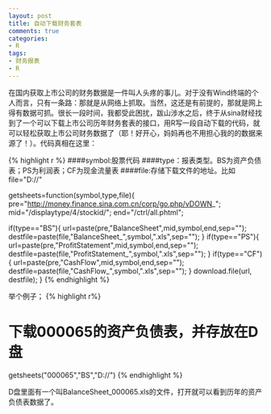 ```yaml
---
layout: post
title: 自动下载财务套表
comments: true
categories:
- R
tags:
- 财务报表
- R
---
```



在国内获取上市公司的财务数据是一件叫人头疼的事儿。对于没有Wind终端的个人而言，只有一条路：那就是从网络上抓取。当然，这还是有前提的，那就是网上得有数据可抓。很长一段时间，我都受此困扰，跋山涉水之后，终于从sina财经找到了一个可以下载上市公司历年财务套表的接口，用R写一段自动下载的代码，就可以轻松获取上市公司财务数据了（耶！好开心，妈妈再也不用担心我的的数据来源了！）。代码真相在这里：

{% highlight r %}
####symbol:股票代码
####type：报表类型。BS为资产负债表；PS为利润表；CF为现金流量表
####file:存储下载文件的地址。比如file="D://"

getsheets=function(symbol,type,file){
pre="http://money.finance.sina.com.cn/corp/go.php/vDOWN_";
mid="/displaytype/4/stockid/";
end="/ctrl/all.phtml";

if(type=="BS"){
url=paste(pre,"BalanceSheet",mid,symbol,end,sep="");
destfile=paste(file,"BalanceSheet_",symbol,".xls",sep="");
}
if(type=="PS"){
url=paste(pre,"ProfitStatement",mid,symbol,end,sep="");
destfile=paste(file,"ProfitStatement_",symbol,".xls",sep="");
}
if(type=="CF"){
url=paste(pre,"CashFlow",mid,symbol,end,sep="");
destfile=paste(file,"CashFlow_",symbol,".xls",sep="");
}
download.file(url, destfile);
}
{% endhighlight %}

举个例子；
{% highlight r%}
# 下载000065的资产负债表，并存放在D盘
getsheets("000065","BS","D://")
{% endhighlight %}

D盘里面有一个叫BalanceSheet_000065.xls的文件，打开就可以看到历年的资产负债表数据了。